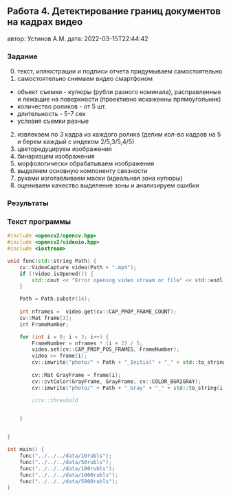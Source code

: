 ## Работа 4. Детектирование границ документов на кадрах видео
автор: Устинов А.М.
дата: 2022-03-15T22:44:42

### Задание
0. текст, иллюстрации и подписи отчета придумываем самостоятельно
1. самостоятельно снимаем видео смартфоном
- объект съемки - купюры (рубли разного номинала), расправленные и лежащие на поверхности (проективно искаженны прямоугольник)
- количество роликов - от 5 шт.
- длительность - 5-7 сек
- условия съемки разные
2. извлекаем по 3 кадра из каждого ролика (делим кол-во кадров на 5 и берем каждый с индеком 2/5,3/5,4/5)
3. цветоредуцируем изображения
4. бинаризцем изображения
5. морфологически обрабатываем изображения
6. выделяем основную компоненту связности
7. руками изготавливаем маски (идеальная зона купюры)
8. оцениваем качество выделение зоны и анализируем ошибки

### Результаты

### Текст программы

```cpp
#include <opencv2/opencv.hpp>
#include <opencv2/videoio.hpp>
#include <iostream>

void func(std::string Path) {
	cv::VideoCapture video(Path + ".mp4");
	if (!video.isOpened()) {
		std::cout << "Error opening video stream or file" << std::endl;
	}

	Path = Path.substr(14);
	
	int nframes =  video.get(cv::CAP_PROP_FRAME_COUNT);
	cv::Mat frame[3];
	int FrameNumber;

	for (int i = 0; i < 3; i++) {
		FrameNumber = nframes * (i + 2) / 5;
		video.set(cv::CAP_PROP_POS_FRAMES, FrameNumber);
		video >> frame[i];
		cv::imwrite("photo/" + Path + "_Initial" + "_" + std::to_string(i + 1) + ".png", frame[i]);
		
		cv::Mat GrayFrame = frame[i];
		cv::cvtColor(GrayFrame, GrayFrame, cv::COLOR_BGR2GRAY);
		cv::imwrite("photo/" + Path + "_Gray" + "_" + std::to_string(i + 1) + ".png", GrayFrame);

		//cv::threshold


	}


}

int main() {
	func("../../../data/10rubls");
	func("../../../data/50rubls");
	func("../../../data/100rubls");
	func("../../../data/1000rubls");
	func("../../../data/5000rubls");
}



```

